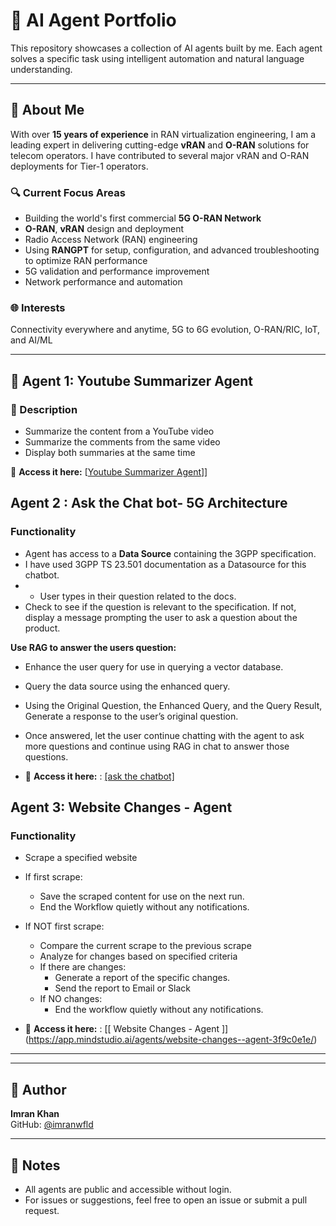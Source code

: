 # 🤖 AI Agent Portfolio

This repository showcases a collection of AI agents built by me. Each agent solves a specific task using intelligent automation and natural language understanding.

---

## 👤 About Me

With over **15 years of experience** in RAN virtualization engineering, I am a leading expert in delivering cutting-edge **vRAN** and **O-RAN** solutions for telecom operators. I have contributed to several major vRAN and O-RAN deployments for Tier-1 operators.

### 🔍 Current Focus Areas
- Building the world's first commercial **5G O-RAN Network**
- **O-RAN**, **vRAN** design and deployment
- Radio Access Network (RAN) engineering
- Using **RANGPT** for setup, configuration, and advanced troubleshooting to optimize RAN performance
- 5G validation and performance improvement
- Network performance and automation

### 🌐 Interests
Connectivity everywhere and anytime, 5G to 6G evolution, O-RAN/RIC, IoT, and AI/ML

---

## 📨 Agent 1: Youtube Summarizer Agent

### 🧠 Description  

- Summarize the content from a YouTube video
- Summarize the comments from the same video
- Display both summaries at the same time


🔗 **Access it here:** [[Youtube Summarizer Agent](https://app.mindstudio.ai/agents/youtube-summary-and-comment-analysis-4911930a/)]]

## Agent 2 : Ask the Chat bot- 5G Architecture

### Functionality

- Agent has access to a **Data Source** containing the 3GPP specification.
- I have used 3GPP TS 23.501 documentation as a Datasource for this chatbot.
- - User types in their question related to the docs.
- Check to see if the question is relevant to the specification. If not, display a message prompting the user to ask a question about the product.

**Use RAG to answer the users question:**

- Enhance the user query for use in querying a vector database.
- Query the data source using the enhanced query.
- Using the Original Question, the Enhanced Query, and the Query Result, Generate a response to the user’s original question.
- Once answered, let the user continue chatting with the agent to ask more questions and continue using RAG in chat to answer those questions.

- 🔗 **Access it here:** : [[ask the chatbot]](https://app.mindstudio.ai/agents/ask-the-docs--chat-bot-c3b30c81/)

  
## Agent 3: Website Changes - Agent

### Functionality
- Scrape a specified website
- If first scrape:
    - Save the scraped content for use on the next run.
    - End the Workflow quietly without any notifications.
- If NOT first scrape:
    - Compare the current scrape to the previous scrape
    - Analyze for changes based on specified criteria
    - If there are changes:
        - Generate a report of the specific changes.
        - Send the report to Email or Slack
    - If NO changes:
        - End the workflow quietly without any notifications.

-  🔗 **Access it here:** : [[ Website Changes - Agent ]] (https://app.mindstudio.ai/agents/website-changes--agent-3f9c0e1e/)
---





---

## 👤 Author

**Imran Khan**  
GitHub: [@imranwfld](https://github.com/imranwfld)

---

## 📌 Notes

- All agents are public and accessible without login.  
- For issues or suggestions, feel free to open an issue or submit a pull request.

